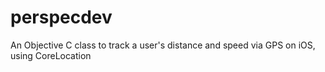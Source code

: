# perspecdev
An Objective C class to track a user's distance and speed via GPS on iOS, using CoreLocation
